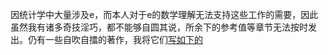 因统计学中大量涉及e，而本人对于e的数学理解无法支持这些工作的需要，因此虽然我有诸多奇技淫巧，都不能够自圆其说，所余下的参考值等章节无法按时发出。仍有一些自吹自擂的著作，我将它们[写如下的](/html/st1)